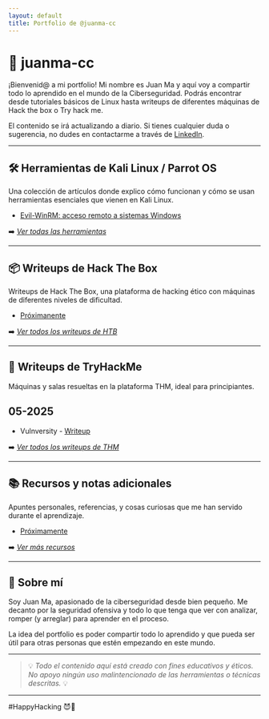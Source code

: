```yaml
---
layout: default
title: Portfolio de @juanma-cc
---
```


# 👾 juanma-cc

¡Bienvenid@ a mi portfolio! Mi nombre es Juan Ma y aquí voy a compartir todo lo aprendido en el mundo de la Ciberseguridad. 
Podrás encontrar desde tutoriales básicos de Linux hasta writeups de diferentes máquinas de Hack the box o Try hack me.

El contenido se irá actualizando a diario. Si tienes cualquier duda o sugerencia, no dudes en contactarme a través de [LinkedIn](https://www.linkedin.com/in/juanma-cc/).

---

## 🛠️ Herramientas de Kali Linux / Parrot OS

Una colección de artículos donde explico cómo funcionan y cómo se usan herramientas esenciales que vienen en Kali Linux.

- [Evil-WinRM: acceso remoto a sistemas Windows](/tools/evilwinrm)

<!-- - [nmap: escaneo de red básico y avanzado](/tools/nmap) -->

➡️ *[Ver todas las herramientas](./tools)*

<!-- ---

## 🧠 Fundamentos de Linux y Ciberseguridad

Pequeñas guías y notas sobre conceptos clave que todo profesional debería conocer.

- [Permisos en Linux explicados fácil](/fundamentos/permisos-linux)
- [Qué es y cómo funciona TCP/IP](/fundamentos/tcp-ip)
- [Comandos esenciales de terminal](/fundamentos/comandos-basicos)
- [Modelos de amenazas y tipos de ataques](/fundamentos/modelos-amenazas)

➡️ *[Ver todos los fundamentos](./fundamentos)*

--- -->

---
## 📦 Writeups de Hack The Box

Writeups de Hack The Box, una plataforma de hacking ético con máquinas de diferentes niveles de dificultad.

- [Próximanente](./htb-writeups)

➡️ *[Ver todos los writeups de HTB](./htb-writeups)*

---

## 🧪 Writeups de TryHackMe

Máquinas y salas resueltas en la plataforma THM, ideal para principiantes.

## 05-2025

- Vulnversity - [Writeup](./thm-writeups/thm_vulnversity.md)



➡️ *[Ver todos los writeups de THM](./thm-writeups)*

---

## 📚 Recursos y notas adicionales

Apuntes personales, referencias, y cosas curiosas que me han servido durante el aprendizaje.

- [Próximamente](./recursos)

➡️ *[Ver más recursos](./recursos)*

---

## 🚀 Sobre mí

Soy Juan Ma, apasionado de la ciberseguridad desde bien pequeño.
Me decanto por la seguridad ofensiva y todo lo que tenga que ver con analizar, romper (y arreglar) para aprender en el proceso.  

La idea del portfolio es poder compartir todo lo aprendido y que pueda ser útil para otras personas que estén empezando en este mundo.

---

> 💡 *Todo el contenido aquí está creado con fines educativos y éticos. No apoyo ningún uso malintencionado de las herramientas o técnicas descritas.* 💡

---

#HappyHacking 😈🎩
